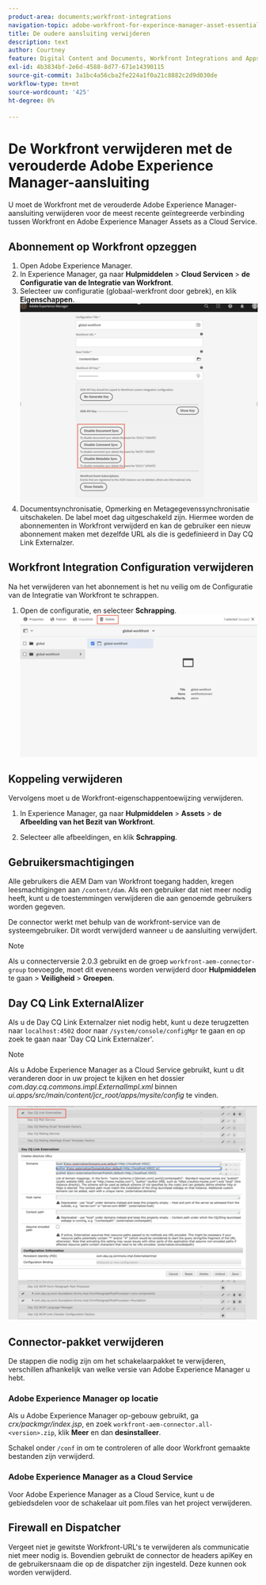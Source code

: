 ```yaml
---
product-area: documents;workfront-integrations
navigation-topic: adobe-workfront-for-experince-manager-asset-essentials
title: De oudere aansluiting verwijderen
description: text
author: Courtney
feature: Digital Content and Documents, Workfront Integrations and Apps
exl-id: 4b3834bf-2e6d-4588-8d77-671e14390115
source-git-commit: 3a1bc4a56cba2fe224a1f0a21c8882c2d9d030de
workflow-type: tm+mt
source-wordcount: '425'
ht-degree: 0%

---
```


# De Workfront verwijderen met de verouderde Adobe Experience Manager-aansluiting

U moet de Workfront met de verouderde Adobe Experience Manager-aansluiting verwijderen voor de meest recente geïntegreerde verbinding tussen Workfront en Adobe Experience Manager Assets as a Cloud Service.

## Abonnement op Workfront opzeggen

1. Open Adobe Experience Manager.
1. In Experience Manager, ga naar **Hulpmiddelen** > **Cloud Servicen** > **de Configuratie van de Integratie van Workfront**.
1. Selecteer uw configuratie (globaal-werkfront door gebrek), en klik **Eigenschappen**.
   ![ unsubscribe van werkfront ](assets/unsubscribe-from-workfront.png)
1. Documentsynchronisatie, Opmerking en Metagegevenssynchronisatie uitschakelen. De label moet dag uitgeschakeld zijn.
Hiermee worden de abonnementen in Workfront verwijderd en kan de gebruiker een nieuw abonnement maken met dezelfde URL als die is gedefinieerd in Day CQ Link Externalzer.

## Workfront Integration Configuration verwijderen

Na het verwijderen van het abonnement is het nu veilig om de Configuratie van de Integratie van Workfront te schrappen.

1. Open de configuratie, en selecteer **Schrapping**.
   ![ schrappingsconfiguratie ](assets/delete-wf-configuration.png)

## Koppeling verwijderen

Vervolgens moet u de Workfront-eigenschappentoewijzing verwijderen.

1. In Experience Manager, ga naar **Hulpmiddelen** > **Assets** > **de Afbeelding van het Bezit van Workfront**.

1. Selecteer alle afbeeldingen, en klik **Schrapping**.

## Gebruikersmachtigingen

Alle gebruikers die AEM Dam van Workfront toegang hadden, kregen leesmachtigingen aan `/content/dam`. Als een gebruiker dat niet meer nodig heeft, kunt u de toestemmingen verwijderen die aan genoemde gebruikers worden gegeven.

De connector werkt met behulp van de workfront-service van de systeemgebruiker. Dit wordt verwijderd wanneer u de aansluiting verwijdert.

>[!NOTE]
>
>Als u connecterversie 2.0.3 gebruikt en de groep `workfront-aem-connector-group` toevoegde, moet dit eveneens worden verwijderd door **Hulpmiddelen** te gaan > **Veiligheid** > **Groepen**.

## Day CQ Link ExternalAlizer

Als u de Day CQ Link Externalzer niet nodig hebt, kunt u deze terugzetten naar `localhost:4502` door naar `/system/console/configMgr` te gaan en op zoek te gaan naar &#39;Day CQ Link Externalzer&#39;.

>[!NOTE]
>
>Als u Adobe Experience Manager as a Cloud Service gebruikt, kunt u dit veranderen door in uw project te kijken en het dossier _com.day.cq.commons.impl.ExternalImpl.xml_ binnen _ui.apps/src/main/content/jcr_root/apps/mysite/config_ te vinden.

![ CQ van de Dag Verbinding Externalzer ](assets/Day-CQ-Link-Externalizer.png)

## Connector-pakket verwijderen

De stappen die nodig zijn om het schakelaarpakket te verwijderen, verschillen afhankelijk van welke versie van Adobe Experience Manager u hebt.

### Adobe Experience Manager op locatie

Als u Adobe Experience Manager op-gebouw gebruikt, ga _crx/packmgr/index.jsp_, en zoek `workfront-aem-connector.all-<version>.zip`, klik **Meer** en dan **desinstalleer**.

Schakel onder `/conf` in om te controleren of alle door Workfront gemaakte bestanden zijn verwijderd.

### Adobe Experience Manager as a Cloud Service

Voor Adobe Experience Manager as a Cloud Service, kunt u de gebiedsdelen voor de schakelaar uit pom.files van het project verwijderen.

## Firewall en Dispatcher

Vergeet niet je gewitste Workfront-URL&#39;s te verwijderen als communicatie niet meer nodig is. Bovendien gebruikt de connector de headers apiKey en de gebruikersnaam die op de dispatcher zijn ingesteld. Deze kunnen ook worden verwijderd.
